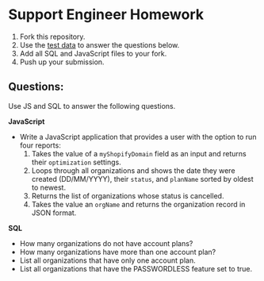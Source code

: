 # Support Engineer Homework

1. Fork this repository.
2. Use the [test data](https://docs.google.com/spreadsheets/d/1uyDXhb3T3-LVywTvpH1ixWbz6if7vUaUQC6YHcNm-wY/edit?usp=sharing) to answer the questions below. 
3. Add all SQL and JavaScript files to your fork.
4. Push up your submission.

## Questions:

Use JS and SQL to answer the following questions.

**JavaScript**
- Write a JavaScript application that provides a user with the option to run four reports:
  1. Takes the value of a `myShopifyDomain` field as an input and returns their `optimization` settings.
  2. Loops through all organizations and shows the date they were created (DD/MM/YYYY), their `status`, and `planName` sorted by oldest to newest.
  3. Returns the list of organizations whose status is cancelled.
  4. Takes the value an `orgName` and returns the organization record in JSON format.

**SQL**
- How many organizations do not have account plans? 
- How many organizations have more than one account plan?
- List all organizations that have only one account plan.
- List all organizations that have the PASSWORDLESS feature set to true.
